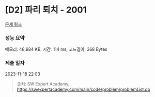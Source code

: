 # [D2] 파리 퇴치 - 2001 

[문제 링크](https://swexpertacademy.com/main/code/problem/problemDetail.do?contestProbId=AV5PzOCKAigDFAUq) 

### 성능 요약

메모리: 48,984 KB, 시간: 114 ms, 코드길이: 368 Bytes

### 제출 일자

2023-11-18 22:03



> 출처: SW Expert Academy, https://swexpertacademy.com/main/code/problem/problemList.do